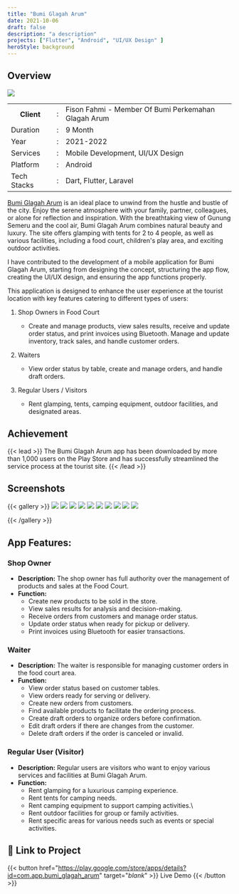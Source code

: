 ```yaml
---
title: "Bumi Glagah Arum"
date: 2021-10-06
draft: false
description: "a description"
projects: ["Flutter", "Android", "UI/UX Design" ]
heroStyle: background
---
```



## Overview
<img src="featured.png" />

<table class="table-auto text-left text-base min-w-full">
    <tbody>
      <tr class="border-b py-2">
        <th scope="row" class="font-bold">Client</th>
        <td class="font-bold">:</td>
        <td class="py-2">Fison Fahmi - Member Of Bumi Perkemahan Glagah Arum</td>
      </tr>
      <tr class="border-b py-2">
        <td class="font-bold">Duration</td>
        <td class="font-bold">:</td>
        <td class="py-2">9 Month</td>
      </tr>
      <tr class="border-b py-2">
        <td class="font-bold">Year</td>
        <td class="font-bold">:</td>
        <td class="py-2">2021-2022</td>
      </tr>
      <tr class="border-b py-2">
        <td class="font-bold">Services</td>
        <td class="font-bold">:</td>
        <td class="py-2">
          Mobile Development, UI/UX Design
          </td>
      </tr>
      <tr class="border-b py-2">
        <td class="font-bold">Platform</td>
        <td class="font-bold">:</td>
        <td class="py-2">
          Android
          </td>
      </tr>        
      <tr class="border-b py-2">
        <td class="font-bold">Tech Stacks</td>
        <td class="font-bold">:</td>
        <td class="py-2">
          Dart, Flutter, Laravel
          </td>
      </tr>        
    </tbody>
  </table>
  
[Bumi Glagah Arum](https://bumiglagaharum.com/) is an ideal place to unwind from the hustle and bustle of the city. Enjoy the serene atmosphere with your family, partner, colleagues, or alone for reflection and inspiration.
With the breathtaking view of Gunung Semeru and the cool air, Bumi Glagah Arum combines natural beauty and luxury. The site offers glamping with tents for 2 to 4 people, as well as various facilities, including a food court, children's play area, and exciting outdoor activities.

I have contributed to the development of a mobile application for Bumi Glagah Arum, starting from designing the concept, structuring the app flow, creating the UI/UX design, and ensuring the app functions properly.

This application is designed to enhance the user experience at the tourist location with key features catering to different types of users:
1. Shop Owners in Food Court
      - Create and manage products, view sales results, receive and update order status, and print invoices using Bluetooth.
Manage and update inventory, track sales, and handle customer orders.

1. Waiters
      - View order status by table, create and manage orders, and handle draft orders.

2. Regular Users / Visitors
      - Rent glamping, tents, camping equipment, outdoor facilities, and designated areas.


## Achievement
{{< lead >}}
The Bumi Glagah Arum app has been downloaded by more than 1,000 users on the Play Store and has successfully streamlined the service process at the tourist site.
{{< /lead >}}


## Screenshots


{{< gallery >}}
  <img src="img/bumiglagaharum-0.png" class="grid-w50" />
  <img src="img/bumiglagaharum-1.png" class="grid-w50" />
  <img src="img/bumiglagaharum-2.png" class="grid-w50" />
  <img src="img/bumiglagaharum-3.png" class="grid-w50" />
  <img src="img/bumiglagaharum-4.png" class="grid-w50" />
  <img src="img/bumiglagaharum-5.png" class="grid-w50" />
  <img src="img/bumiglagaharum-6.png" class="grid-w50" />
  <img src="img/bumiglagaharum-7.png" class="grid-w50" />
  <img src="img/bumiglagaharum-8.png" class="grid-w50" />
  <img src="img/bumiglagaharum-9.png" class="grid-w50" />

{{< /gallery >}}

## App Features:

### Shop Owner
- **Description:** The shop owner has full authority over the management of products and sales at the Food Court.
- **Function:**
  - Create new products to be sold in the store.
  - View sales results for analysis and decision-making.
  - Receive orders from customers and manage order status.
  - Update order status when ready for pickup or delivery.
  - Print invoices using Bluetooth for easier transactions.
  
### Waiter
- **Description:** The waiter is responsible for managing customer orders in the food court area.
- **Function:**
  - View order status based on customer tables.
  - View orders ready for serving or delivery.
  - Create new orders from customers.
  - Find available products to facilitate the ordering process.
  - Create draft orders to organize orders before confirmation.
  - Edit draft orders if there are changes from the customer.
  - Delete draft orders if the order is canceled or invalid.
  
### Regular User (Visitor)
- **Description:** Regular users are visitors who want to enjoy various services and facilities at Bumi Glagah Arum.
- **Function:**
  - Rent glamping for a luxurious camping experience.
  - Rent tents for camping needs.
  - Rent camping equipment to support camping activities.\
  - Rent outdoor facilities for group or family activities.
  - Rent specific areas for various needs such as events or special activities.
  

## 🔗 Link to Project
{{< button href="https://play.google.com/store/apps/details?id=com.app.bumi_glagah_arum" target="_blank_" >}}
Live Demo
{{< /button >}}